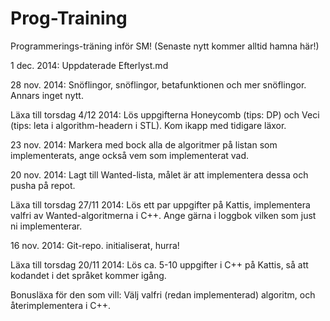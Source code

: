 Prog-Training
=============
Programmerings-träning inför SM! (Senaste nytt kommer alltid hamna här!)

1 dec. 2014: Uppdaterade Efterlyst.md

28 nov. 2014: Snöflingor, snöflingor, betafunktionen och mer snöflingor. Annars inget nytt.

Läxa till torsdag 4/12 2014: Lös uppgifterna Honeycomb (tips: DP) och Veci (tips: leta i algorithm-headern i STL). Kom ikapp med tidigare läxor.

23 nov. 2014: Markera med bock alla de algoritmer på listan som implementerats, ange också vem som implementerat vad.

20 nov. 2014: Lagt till Wanted-lista, målet är att implementera dessa och pusha på repot.

Läxa till torsdag 27/11 2014: Lös ett par uppgifter på Kattis, implementera valfri av Wanted-algoritmerna i C++. Ange gärna i loggbok vilken som just ni implementerar.

16 nov. 2014: Git-repo. initialiserat, hurra!

Läxa till torsdag 20/11 2014: Lös ca. 5-10 uppgifter i C++ på Kattis, så att kodandet i det språket kommer igång.

Bonusläxa för den som vill: Välj valfri (redan implementerad) algoritm, och återimplementera i C++.
